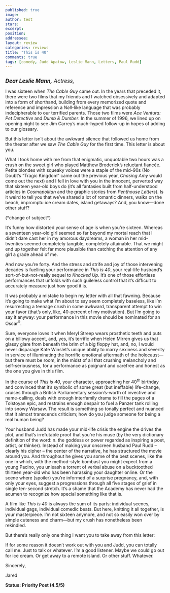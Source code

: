 ```yaml
---
published: true
image:
author: test 
stars: 
excerpt: 
position: 
addressee: 
layout: review
categories: reviews
title: "This is 40"
comments: true
tags: [comedy, Judd Apatow, Leslie Mann, Letters, Paul Rudd]
---
```

<div><p><span class="full-image-block ssNonEditable"><span><a href="/letters/2012/12/19/this-is-40.html"><img src="http://static.squarespace.com/static/5005f6bcc4aa41161b33e89e/5329cf1fe4b07c068ebf74de/5329cf1fe4b07c068ebf776d/1355951139023/this-is-40.jpg" alt="" /></a></span></span></p>
<p><span style="font-size:120%;"><em><strong>Dear Leslie Mann,</strong> Actress,</em></span></p>
<p>I was sixteen when <em>The Cable Guy</em> came out. In the years that preceded it, there were two films that my friends and I watched obsessively and adapted into a form of shorthand, building from every memorized quote and reference and impression a <em>Nell</em>-like language that was probably indecipherable to our terrified parents. Those two films were <em>Ace Ventura: Pet Detective </em>and <em>Dumb &amp; Dumber</em>. In the summer of 1996, we lined up on opening night to see Jim Carrey&rsquo;s much-hyped follow-up in hopes of adding to our glossary.</p>
<p>But this letter isn&rsquo;t about the awkward silence that followed us home from the theater after we saw <em>The Cable Guy</em> for the first time. This letter is about you.&nbsp;</p>
<p>What I took home with me from that enigmatic, unquotable two hours was a crush on the sweet girl who played Matthew Broderick&rsquo;s reluctant fianc&eacute;e. Petite blondes with squeaky voices were a staple of the mid-90s (No Doubt&rsquo;s &ldquo;Tragic Kingdom&rdquo; came out the previous year, <em>Chasing Amy</em> would come out the next) and I fell in love with you in the innocent, perverted way that sixteen year-old boys do (it&rsquo;s all fantasies built from half-understood articles in <em>Cosmopolitan</em> and the graphic stories from <em>Penthouse Letters</em>). Is it weird to tell you that we&rsquo;ve shared a lot of romantic dinners, walks on the beach, impromptu ice cream dates, island getaways? And, you know&mdash;done other stuff?</p>
<p>(*change of subject*)</p>
<p>It&rsquo;s funny how distorted your sense of age is when you&rsquo;re sixteen. Whereas a seventeen year-old girl seemed so far beyond my mortal reach that I didn&rsquo;t dare cast her in my amorous daydreams, a woman in her mid-twenties seemed completely tangible, completely attainable. That we might end up together felt far more plausible than catching the attention of any girl a grade ahead of me.</p>
<p>And now you&rsquo;re forty. And the stress and strife and joy of those intervening decades is fuelling your performance in <em>This is 40</em>, your real-life husband&rsquo;s sort-of-but-not-really sequel to <em>Knocked Up</em>. It&rsquo;s one of those effortless performances that unfolds with such guileless control that it&rsquo;s difficult to accurately measure just how good it is. &nbsp;</p>
<p>It was probably a mistake to begin my letter with all that fawning. Because it&rsquo;s going to make what I&rsquo;m about to say seem completely baseless, like I&rsquo;m resurrecting a teenage crush in some awkward, transparent attempt to win your favor (that&rsquo;s only, like, 40-percent of my motivation). But I&rsquo;m going to say it anyway: your performance in this movie should be nominated for an Oscar<sup>&reg;</sup>.&nbsp;</p>
<p>Sure, everyone loves it when Meryl Streep wears prosthetic teeth and puts on a billowy accent, and, yes, it&rsquo;s terrific when Helen Mirren gives us that glassy glare from beneath the brim of a big floppy hat, and, no, I would never disparage Kate Winslet&rsquo;s unique ability to marry sexiness and severity in service of illuminating the horrific emotional aftermath of the holocaust&mdash;but there must be room, in the midst of all that crushing melancholy and self-seriousness, for a performance as poignant and carefree and honest as the one you give in this film.&nbsp;</p>
<p>In the course of <em>This is 40</em>, your character, approaching her 40<sup>th</sup> birthday and convinced that it&rsquo;s symbolic of some great (but ineffable) life-change, cruises through a British Parliamentary session&rsquo;s-worth of invective and name-calling, deals with enough interfamily drama to fill the pages of a Tolstoyan epic, and restrains enough despair to fuel a Panzer tank rolling into snowy Warsaw. The result is something so tonally perfect and nuanced that it almost transcends criticism; how do you judge someone for being a real human being?&nbsp;</p>
<p>Your husband Judd has made your mid-life crisis the engine the drives the plot, and that&rsquo;s irrefutable proof that you&rsquo;re his muse (by the very dictionary definition of the word: n. the goddess or power regarded as inspiring a poet, artist, or thinker). Instead of making your onscreen husband Paul Rudd &ndash; clearly his cipher &ndash; the center of the narrative, he has structured the movie around you. And throughout he gives you some of the best scenes, like the one in which, with the method-style bombast you might expect from a young Pacino, you unleash a torrent of verbal abuse on a bucktoothed thirteen year-old who has been harassing your daughter online. Or the scene where (spoiler) you&rsquo;re informed of a surprise pregnancy, and, with only your eyes, suggest a progressions through all five stages of grief in single ten-second stretch. It&rsquo;s a shame that the Academy has never had the acumen to recognize how special something like that is.&nbsp;</p>
<p>A film like <em>This is 40</em> is always the sum of its parts: individual scenes, individual gags, individual comedic beats. But here, knitting it all together, is your masterpiece. I&rsquo;m not sixteen anymore, and not so easily won over by simple cuteness and charm&mdash;but my crush has nonetheless been rekindled.&nbsp;</p>
<p>But there&rsquo;s really only one thing I want you to take away from this letter:</p>
<p>If for some reason it doesn&rsquo;t work out with you and Judd, you can totally call me. Just to talk or whatever. I&rsquo;m a good listener. Maybe we could go out for ice cream. Or get away to a remote island. Or other stuff. Whatever.</p>
<p>Sincerely,&nbsp;</p>
<p>Jared</p>
<p><strong>Status: Priority Post (4.5/5)&nbsp;</strong></p>
<div></div></div>
